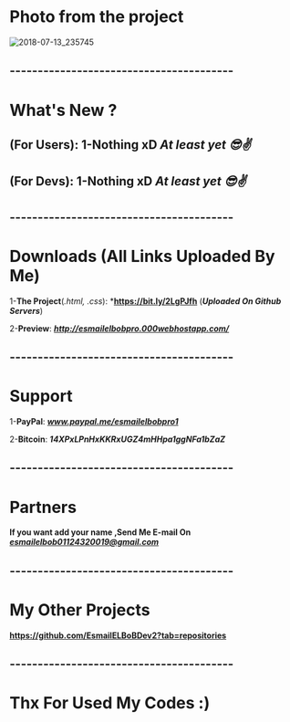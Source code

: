 # Photo from the project
![2018-07-13_235745](https://user-images.githubusercontent.com/28893833/42715746-92e2694e-86f8-11e8-88dd-2779cc21292e.png)
## ----------------------------------------
# What's New ?

## (For Users): 1-**Nothing xD** *At least yet 😎✌️*

## (For Devs): 1-**Nothing xD** *At least yet 😎✌️*
## ----------------------------------------
# Downloads (All Links Uploaded By Me)

1-**The Project**(*.html, .css*): ***https://bit.ly/2LgPJfh** (***Uploaded On Github Servers***)

2-**Preview**:  ***http://esmailelbobpro.000webhostapp.com/***
## ----------------------------------------
# Support

1-**PayPal**: ***www.paypal.me/esmailelbobpro1***

2-**Bitcoin**: ***14XPxLPnHxKKRxUGZ4mHHpa1ggNFa1bZaZ***

## ----------------------------------------
# Partners

**If you want add your name ,Send Me E-mail On**  ***esmailelbob01124320019@gmail.com***
## ----------------------------------------

# My Other Projects

**https://github.com/EsmailELBoBDev2?tab=repositories**
## ----------------------------------------

# Thx For Used My Codes :)
